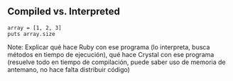 ## Compiled vs. Interpreted

```playground
array = [1, 2, 3]
puts array.size
```

Note:
Explicar qué hace Ruby con ese programa (lo interpreta, busca métodos en tiempo de ejecución), qué hace Crystal con ese programa (resuelve todo en tiempo de compilación, puede saber uso de memoria de antemano, no hace falta distribuir código)
